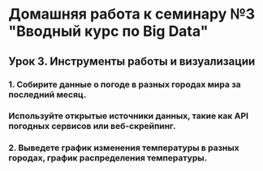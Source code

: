 # Домашняя работа к семинару №3 "Вводный курс по Big Data"

## Урок 3. Инструменты работы и визуализации
### 1. Собирите данные о погоде в разных городах мира за последний месяц. 
### Используйте открытые источники данных, такие как API погодных сервисов или веб-скрейпинг.
### 2. Выведете график изменения температуры в разных городах, график распределения температуры.
